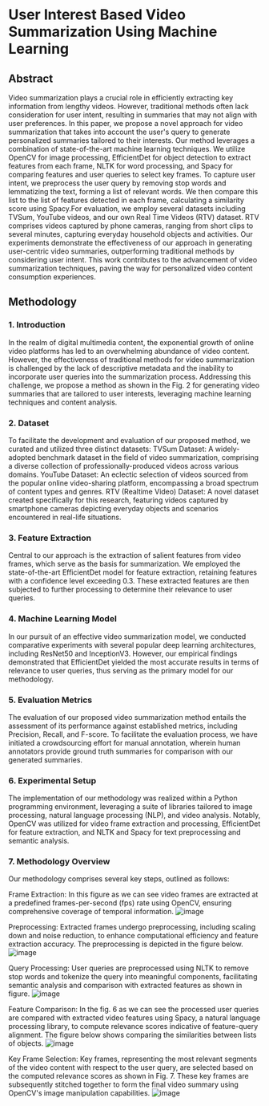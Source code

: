 # User Interest Based Video Summarization Using Machine Learning

## Abstract
Video summarization plays a crucial role in efficiently extracting key information from lengthy videos. However, traditional methods often lack 
consideration for user intent, resulting in summaries that may not align with user preferences. In this paper, we propose a novel approach for video 
summarization that takes into account the user's query to generate personalized summaries tailored to their interests. Our method leverages a combination of 
state-of-the-art machine learning techniques. We utilize OpenCV for image processing, EfficientDet for object detection to extract features from each 
frame, NLTK for word processing, and Spacy for comparing features and user queries to select key frames. 
To capture user intent, we preprocess the user query by removing stop words and lemmatizing the text, forming a list of relevant words. We then compare 
this list to the list of features detected in each frame, calculating a similarity score using Spacy.For evaluation, we employ several datasets including 
TVSum, YouTube videos, and our own Real Time Videos (RTV) dataset. RTV comprises videos captured by phone cameras, ranging from short clips to 
several minutes, capturing everyday household objects and activities. Our experiments demonstrate the effectiveness of our approach in generating 
user-centric video summaries, outperforming traditional methods by considering user intent. This work contributes to the advancement of video summarization 
techniques, paving the way for personalized video content consumption experiences. 

## Methodology  
### 1. Introduction 
In the realm of digital multimedia content, the exponential growth of online video platforms has led to an overwhelming abundance of video content. 
However, the effectiveness of traditional methods for video summarization is challenged by the lack of descriptive metadata and the inability to incorporate 
user queries into the summarization process. Addressing this challenge, we propose a method as shown in the Fig. 2 for generating video summaries that 
are tailored to user interests, leveraging machine learning techniques and content analysis. 

### 2. Dataset 
To facilitate the development and evaluation of our proposed method, we curated and utilized three distinct datasets: 
TVSum Dataset: A widely-adopted benchmark dataset in the field of video summarization, comprising a diverse collection of professionally-produced 
videos across various domains. 
YouTube Dataset: An eclectic selection of videos sourced from the popular online video-sharing platform, encompassing a broad spectrum of content types 
and genres. 
RTV (Realtime Video) Dataset: A novel dataset created specifically for this research, featuring videos captured by smartphone cameras depicting everyday 
objects and scenarios encountered in real-life situations. 
 
### 3. Feature Extraction 
Central to our approach is the extraction of salient features from video frames, 
which serve as the basis for summarization. We employed the state-of-the-art 
EfficientDet model for feature extraction, retaining features with a confidence 
level exceeding 0.3. These extracted features are then subjected to further 
processing to determine their relevance to user queries. 
 
### 4. Machine Learning Model 
In our pursuit of an effective video summarization model, we conducted comparative experiments with several popular deep learning architectures, 
including ResNet50 and InceptionV3. However, our empirical findings demonstrated that EfficientDet yielded the most accurate results in terms of 
relevance to user queries, thus serving as the primary model for our methodology. 
 
### 5. Evaluation Metrics 
The evaluation of our proposed video summarization method entails the assessment of its performance against established metrics, including Precision, 
Recall, and F-score. To facilitate the evaluation process, we have initiated a crowdsourcing effort for manual annotation, wherein human annotators provide 
ground truth summaries for comparison with our generated summaries.

### 6. Experimental Setup 
The implementation of our methodology was realized within a Python programming environment, leveraging a suite of libraries tailored to image 
processing, natural language processing (NLP), and video analysis. Notably, OpenCV was utilized for video frame extraction and processing, EfficientDet 
for feature extraction, and NLTK and Spacy for text preprocessing and semantic analysis. 
 
### 7. Methodology Overview  
Our methodology comprises several key steps, outlined as follows: 

Frame Extraction: In this figure as we can see video frames are extracted at a 
predefined frames-per-second (fps) rate using OpenCV, ensuring comprehensive coverage of temporal information. 
![image](https://github.com/nikharkesari/User-Interest-Based-Video-Summarization-Using-Machine-Learning/assets/64958174/0a2bd9a6-b71f-4168-9374-caef1f34fccb)


Preprocessing: Extracted frames undergo preprocessing, including scaling down and noise reduction, to enhance computational efficiency and feature 
extraction accuracy. The preprocessing is depicted in the figure below.
![image](https://github.com/nikharkesari/User-Interest-Based-Video-Summarization-Using-Machine-Learning/assets/64958174/162bcb93-5f03-4822-9271-c3708eb7985a)

Query Processing: User queries are preprocessed using NLTK to remove stop words and tokenize the query into meaningful components, facilitating semantic 
analysis and comparison with extracted features as shown in figure.
![image](https://github.com/nikharkesari/User-Interest-Based-Video-Summarization-Using-Machine-Learning/assets/64958174/039e61f5-a998-4073-8743-add58aa796ac)

Feature Comparison: In the fig. 6 as we can see the processed user queries are compared with extracted video features using Spacy, a natural language 
processing library, to compute relevance scores indicative of feature-query alignment. The figure below shows comparing the similarities between lists of objects. 
![image](https://github.com/nikharkesari/User-Interest-Based-Video-Summarization-Using-Machine-Learning/assets/64958174/cce78282-3fca-4db7-8e80-f8fe4bb3337b)

Key Frame Selection: Key frames, representing the most relevant segments of the video content with respect to the user query, are selected based on the 
computed relevance scores as shown in Fig. 7. These key frames are subsequently stitched together to form the final video summary using OpenCV's image manipulation capabilities. 
![image](https://github.com/nikharkesari/User-Interest-Based-Video-Summarization-Using-Machine-Learning/assets/64958174/7312e092-2872-43ca-a61c-8efb223d535b)




